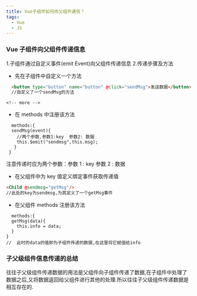 ```yaml
---
title: Vue子组件如何向父组件通信？
tags:
  - Vue
  - JS
---
```


### Vue 子组件向父组件传递信息

1.子组件通过自定义事件(emit Event)向父组件传递信息 2.传递步骤及方法

- 先在子组件中自定义一个方法

```HTML
  <button type="button" name="button" @click="sendMsg">发送数据</button>
  //自定义了一个sendMsg的方法
```

    <!-- more -->

- 在 methods 中注册该方法

```
  methods:{
  sendMsg(event){
    //两个参数,参数1:key  参数2: 数据
    this.$emit("sendmsg",this.msg);
   }
 }
```

注意传递时应为两个参数：参数 1 : key 参数 2 : 数据

- 在父组件中为 key 值定义绑定事件获取传递值

```HTML
<Child @sendmsg="getMsg"/>
//此处的key为sendmsg,为其定义了一个getMsg事件
```

- 在父组件 methods 注册该方法

```
  methods:{
  getMsg(data){
    this.info = data;
  }
}
//  此时的data的值即为子组件传递的数据,在这里将它赋值给info
```

### 子父级组件信息传递的总结

往往子父级组件传递数据的用法是父组件向子组件传递了数据,在子组件中处理了数据之后,又将数据返回给父组件进行其他的处理.所以往往子父级组件传递数据是相互存在的.
